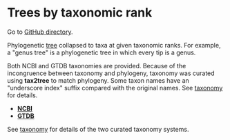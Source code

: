 Trees by taxonomic rank
=======================

Go to [GitHub directory](https://github.com/biocore/wol/tree/master/data/trees/ranks).

Phylogenetic [tree](../tree.nwk) collapsed to taxa at given taxonomic ranks. For example, a "genus tree" is a phylogenetic tree in which every tip is a genus.

Both NCBI and GTDB taxonomies are provided. Because of the incongruence between taxonomy and phylogeny, taxonomy was curated using **tax2tree** to match phylogeny. Some taxon names have an "underscore index" suffix compared with the original names. See [taxonomy](../../taxonomy) for details.

- [**NCBI**](ncbi.tar.xz)
- [**GTDB**](gtdb.tar.xz)

See [taxonomy](../../taxonomy) for details of the two curated taxonomy systems.
